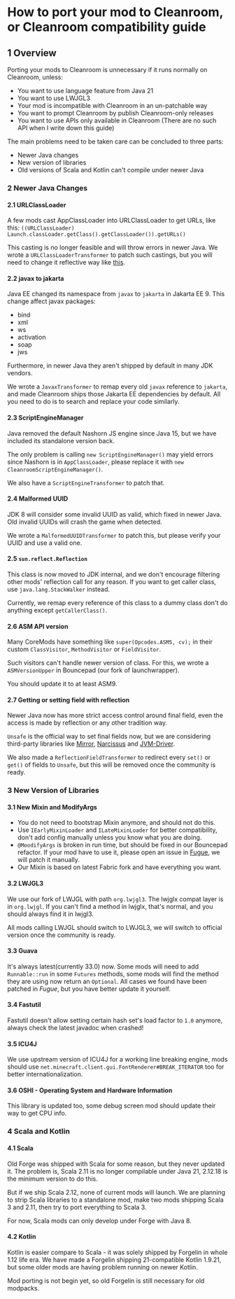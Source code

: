 # How to port your mod to Cleanroom, or Cleanroom compatibility guide
## 1 Overview
Porting your mods to Cleanroom is unnecessary if it runs normally on Cleanroom, unless:
- You want to use language feature from Java 21
- You want to use LWJGL3
- Your mod is incompatible with Cleanroom in an un-patchable way
- You want to prompt Cleanroom by publish Cleanroom-only releases
- You want to use APIs only available in Cleanroom (There are no such API when I write down this guide)

The main problems need to be taken care can be concluded to three parts: 
- Newer Java changes
- New version of libraries
- Old versions of Scala and Kotlin can't compile under newer Java
### 2 Newer Java Changes
#### 2.1 URLClassLoader
A few mods cast AppClassLoader into URLClassLoader to get URLs, 
like this: `((URLClassLoader) Launch.classLoader.getClass().getClassLoader()).getURLs()`

This casting is no longer feasible and will throw errors in newer Java. We wrote a `URLClassLoaderTransformer` to patch such castings, but you will need to change it reflective way like [this](https://github.com/CleanroomMC/Cleanroom/blob/cf59ba1080dc2bf7eb3f60e4ae5cff82639cb042/src/main/java/net/minecraftforge/fml/relauncher/CoreModManager.java#L459).
#### 2.2 javax to jakarta
Java EE changed its namespace from `javax` to `jakarta` in Jakarta EE 9. This change affect javax packages:
- bind
- xml
- ws
- activation
- soap
- jws

Furthermore, in newer Java they aren't shipped by default in many JDK vendors.

We wrote a `JavaxTransformer` to remap every old `javax` reference to `jakarta`, and made Cleanroom ships those Jakarta EE dependencies by default. All you need to do is to search and replace your code similarly.
#### 2.3 ScriptEngineManager
Java removed the default Nashorn JS engine since Java 15, but we have included its standalone version back.

The only problem is calling `new ScriptEngineManager()` may yield errors since Nashorn is in `AppClassLoader`, please replace it with `new CleanroomScriptEngineManager()`.

We also have a `ScriptEngineTransformer` to patch that.
#### 2.4 Malformed UUID
JDK 8 will consider some invalid UUID as valid, which fixed in newer Java. Old invalid UUIDs will crash the game when detected.

We wrote a `MalformedUUIDTransformer` to patch this, but please verify your UUID and use a valid one.
#### 2.5 `sun.reflect.Reflection`
This class is now moved to JDK internal, and we don't encourage filtering other mods' reflection call for any reason. If you want to get caller class, use `java.lang.StackWalker` instead.

Currently, we remap every reference of this class to a dummy class don't do anything except `getCallerClass()`.
#### 2.6 ASM API version
Many CoreMods have something like `super(Opcodes.ASM5, cv);` in their custom `ClassVisitor`, `MethodVisitor` or `FieldVisitor`.

Such visitors can't handle newer version of class. For this, we wrote a `ASMVersionUpper` in Bouncepad (our fork of launchwrapper).

You should update it to at least ASM9.
#### 2.7 Getting or setting field with reflection
Newer Java now has more strict access control around final field, even the access is made by reflection or any other tradition way.

`Unsafe` is the official way to set final fields now, but we are considering third-party libraries like [Mirror](https://github.com/Moderocky/Mirror), [Narcissus](https://github.com/toolfactory/narcissus) and [JVM-Driver](https://github.com/toolfactory/jvm-driver).

We also made a `ReflectionFieldTransformer` to redirect every `set()` or `get()` of fields to `Unsafe`, but this will be removed once the community is ready.
### 3 New Version of Libraries
#### 3.1 New Mixin and ModifyArgs
- You do not need to bootstrap Mixin anymore, and should not do this.
- Use `IEarlyMixinLoader` and `ILateMixinLoader` for better compatibility, don't add config manually unless you know what you are doing.
- `@MoodifyArgs` is broken in run time, but should be fixed in our Bouncepad refactor. If your mod have to use it, please open an issue in [Fugue](https://github.com/CleanroomMC/Fugue), we will patch it manually.
- Our Mixin is based on latest Fabric fork and have everything you want.
#### 3.2 LWJGL3
We use our fork of LWJGL with path `org.lwjgl3`. The lwjglx compat layer is in `org.lwjgl`. If you can't find a method in lwjglx, that's normal, and you should always find it in lwjgl3.

All mods calling LWJGL should switch to LWJGL3, we will switch to official version once the community is ready. 
#### 3.3 Guava
It's always latest(currently 33.0) now. Some mods will need to add `Runnable::run` in some `Futures` methods, some mods will find the method they are using now return an `Optional`. All cases we found have been patched in *Fugue*, but you have better update it yourself.
#### 3.4 Fastutil
Fastutil doesn't allow setting certain hash set's load factor to `1.0` anymore, always check the latest javadoc when crashed!
#### 3.5 ICU4J
We use upstream version of ICU4J for a working line breaking engine, mods should use `net.minecraft.client.gui.FontRenderer#BREAK_ITERATOR` too for better internationalization.
#### 3.6 OSHI - Operating System and Hardware Information
This library is updated too, some debug screen mod should update their way to get CPU info.
### 4 Scala and Kotlin
#### 4.1 Scala
Old Forge was shipped with Scala for some reason, but they never updated it. The problem is, Scala 2.11 is no longer compilable under Java 21, 2.12.18 is the minimum version to do this.

But if we ship Scala 2.12, none of current mods will launch. We are planning to strip Scala libraries to a standalone mod, make two mods shipping Scala 3 and 2.11, then try to port everything to Scala 3.

For now, Scala mods can only develop under Forge with Java 8.
#### 4.2 Kotlin
Kotlin is easier compare to Scala - it was solely shipped by Forgelin in whole 1.12 life era. We have made a Forgelin shipping 21-compatible Kotlin 1.9.21, but some older mods are having problem running on newer Kotlin.

Mod porting is not begin yet, so old Forgelin is still necessary for old modpacks.

